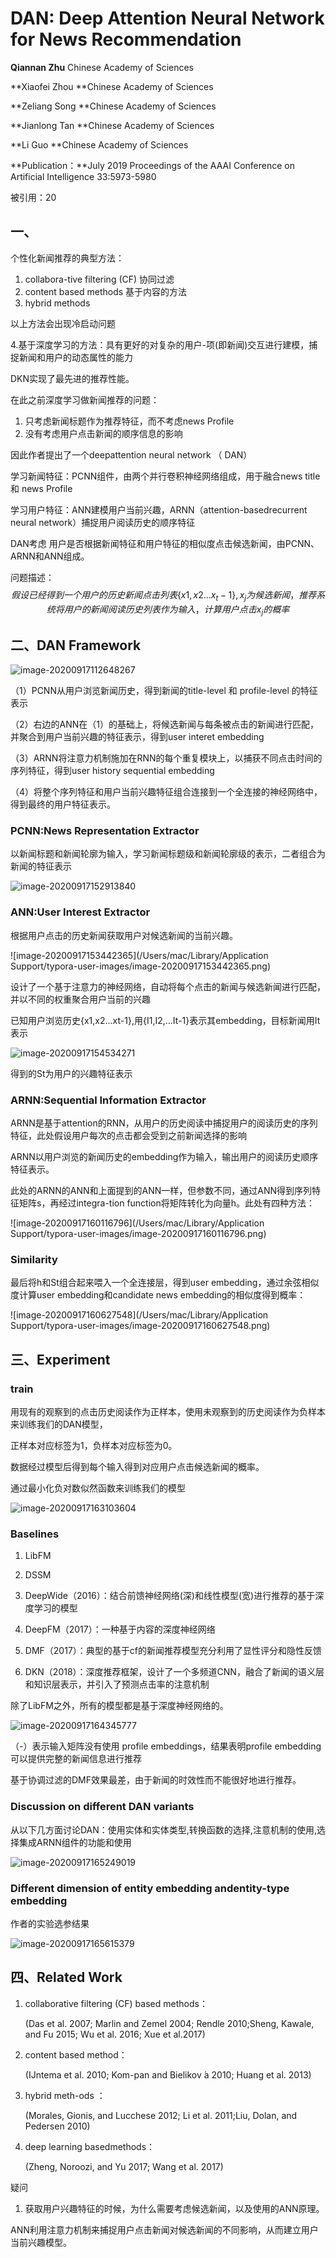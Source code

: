 # DAN: Deep Attention Neural Network for News Recommendation

**Qiannan Zhu** Chinese Academy of Sciences

**Xiaofei Zhou **Chinese Academy of Sciences

**Zeliang Song **Chinese Academy of Sciences

**Jianlong Tan **Chinese Academy of Sciences

**Li Guo **Chinese Academy of Sciences

**Publication：**July 2019 Proceedings of the AAAI Conference on Artificial Intelligence 33:5973-5980

被引用：20

## 一、

个性化新闻推荐的典型方法：

1. collabora-tive  filtering  (CF)  协同过滤
2. content  based  methods 基于内容的方法
3. hybrid methods

以上方法会出现冷启动问题

4.基于深度学习的方法：具有更好的对复杂的用户-项(即新闻)交互进行建模，捕捉新闻和用户的动态属性的能力

DKN实现了最先进的推荐性能。



在此之前深度学习做新闻推荐的问题：

1. 只考虑新闻标题作为推荐特征，而不考虑news Profile
2. 没有考虑用户点击新闻的顺序信息的影响



因此作者提出了一个deepattention  neural  network （ DAN）

学习新闻特征：PCNN组件，由两个并行卷积神经网络组成，用于融合news title 和 news Profile

学习用户特征：ANN建模用户当前兴趣，ARNN（attention-basedrecurrent neural network）捕捉用户阅读历史的顺序特征

DAN考虑 用户是否根据新闻特征和用户特征的相似度点击候选新闻，由PCNN、ARNN和ANN组成。



问题描述：
$$
假设已经得到一个用户的历史新闻点击列表\lbrace{x1,x2...x_t-1}\rbrace,x_j为候选新闻，推荐系统将用户的新闻阅读历史列表作为输入，计算用户点击x_j的概率
$$

## 二、DAN Framework

![image-20200917112648267](https://i.loli.net/2020/09/17/hmA3MWZtRsdE6BX.png)

（1）PCNN从用户浏览新闻历史，得到新闻的title-level 和 profile-level 的特征表示

（2）右边的ANN在（1）的基础上，将候选新闻与每条被点击的新闻进行匹配，并聚合到用户当前兴趣的特征表示，得到user interet embedding

（3）ARNN将注意力机制施加在RNN的每个重复模块上，以捕获不同点击时间的序列特征，得到user history sequential embedding

（4）将整个序列特征和用户当前兴趣特征组合连接到一个全连接的神经网络中，得到最终的用户特征表示。





### PCNN:News Representation Extractor

以新闻标题和新闻轮廓为输入，学习新闻标题级和新闻轮廓级的表示，二者组合为新闻的特征表示

![image-20200917152913840](https://i.loli.net/2020/09/17/37Ud5pHANGmQfqE.png)



### ANN:User Interest Extractor

根据用户点击的历史新闻获取用户对候选新闻的当前兴趣。

![image-20200917153442365](/Users/mac/Library/Application Support/typora-user-images/image-20200917153442365.png)

设计了一个基于注意力的神经网络，自动将每个点击的新闻与候选新闻进行匹配，并以不同的权重聚合用户当前的兴趣

已知用户浏览历史{x1,x2...xt-1},用{I1,I2,...It-1}表示其embedding，目标新闻用It表示

![image-20200917154534271](https://i.loli.net/2020/09/17/9cmUiv7IypxXT2N.png)

得到的St为用户的兴趣特征表示

### ARNN:Sequential Information Extractor

ARNN是基于attention的RNN，从用户的历史阅读中捕捉用户的阅读历史的序列特征，此处假设用户每次的点击都会受到之前新闻选择的影响

ARNN以用户浏览的新闻历史的embedding作为输入，输出用户的阅读历史顺序特征表示。

此处的ARNN的ANN和上面提到的ANN一样，但参数不同，通过ANN得到序列特征矩阵s，再经过integra-tion function将矩阵转化为向量h。此处有四种方法：

![image-20200917160116796](/Users/mac/Library/Application Support/typora-user-images/image-20200917160116796.png)

### Similarity

最后将h和St组合起来喂入一个全连接层，得到user embedding，通过余弦相似度计算user embedding和candidate news embedding的相似度得到概率：

![image-20200917160627548](/Users/mac/Library/Application Support/typora-user-images/image-20200917160627548.png)

## 三、Experiment

### train

用现有的观察到的点击历史阅读作为正样本，使用未观察到的历史阅读作为负样本来训练我们的DAN模型，

正样本对应标签为1，负样本对应标签为0。

数据经过模型后得到每个输入得到对应用户点击候选新闻的概率。

通过最小化负对数似然函数来训练我们的模型

![image-20200917163103604](https://i.loli.net/2020/09/17/WbyUOfXGZrigeYN.png)

### Baselines

1. LibFM 

2. DSSM
3. DeepWide（2016）：结合前馈神经网络(深)和线性模型(宽)进行推荐的基于深度学习的模型
4. DeepFM（2017）：一种基于内容的深度神经网络
5. DMF（2017）：典型的基于cf的新闻推荐模型充分利用了显性评分和隐性反馈
6. DKN（2018）：深度推荐框架，设计了一个多频道CNN，融合了新闻的语义层和知识层表示，并引入了预测点击率的注意机制

除了LibFM之外，所有的模型都是基于深度神经网络的。



![image-20200917164345777](https://i.loli.net/2020/09/17/b8lvkTMcnjzt4Jg.png)

（-）表示输入矩阵没有使用 profile embeddings，结果表明profile embedding可以提供完整的新闻信息进行推荐

基于协调过滤的DMF效果最差，由于新闻的时效性而不能很好地进行推荐。

### Discussion on different DAN variants

从以下几方面讨论DAN：使用实体和实体类型,转换函数的选择,注意机制的使用,选择集成ARNN组件的功能和使用

![image-20200917165249019](https://i.loli.net/2020/09/17/gcrzx1Rp2aF3h8j.png)

### Different dimension of entity embedding andentity-type embedding

作者的实验选参结果

![image-20200917165615379](https://i.loli.net/2020/09/17/FIpd3oeuiM4cv2L.png)

## 四、Related Work

1. collaborative filtering (CF) based methods：

   (Das et al. 2007; Marlin and Zemel 2004; Rendle 2010;Sheng,  Kawale,  and  Fu  2015;  Wu  et  al.  2016;  Xue  et  al.2017)

2. content based method：

    (IJntema et al. 2010; Kom-pan and Bielikov ́a 2010; Huang et al. 2013)

3. hybrid meth-ods ：

    (Morales,  Gionis,  and  Lucchese  2012;  Li  et  al.  2011;Liu,  Dolan,  and  Pedersen  2010)  

4. deep  learning  basedmethods：

    (Zheng, Noroozi, and Yu 2017; Wang et al. 2017)



疑问

1. 获取用户兴趣特征的时候，为什么需要考虑候选新闻，以及使用的ANN原理。

ANN利用注意力机制来捕捉用户点击新闻对候选新闻的不同影响，从而建立用户当前兴趣模型。

